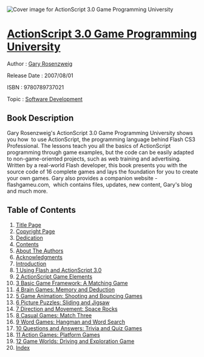 ![Cover image for ActionScript 3.0 Game Programming University](https://imgdetail.ebookreading.net/cover/cover/software_development/EB9780789737021.jpg)

[ActionScript 3.0 Game Programming University](https://ebookreading.net/view/book/ActionScript+3.0+Game+Programming+University-EB9780789737021_1.html "ActionScript 3.0 Game Programming University")
====================================================================================================================

Author : [Gary Rosenzweig](https://ebookreading.net/search/author/Gary+Rosenzweig)

Release Date : 2007/08/01

ISBN : 9780789737021

Topic : [Software Development](https://ebookreading.net/search/category/software-development)

Book Description
-----------------

Gary Rosenzweig's ActionScript 3.0 Game Programming University shows you how  to use ActionScript, the programming language behind Flash CS3 Professional. The lessons teach you all the basics of ActionScript programming through game examples, but the code can be easily adapted to non-game-oriented projects, such as web training and advertising. Written by a real-world Flash developer, this book presents you with the source code of 16 complete games and lays the foundation for you to create your own games. Gary also provides a companion website - flashgameu.com,  which contains files, updates, new content, Gary's blog and much more. 
              
Table of Contents
-----------------

1. [Title Page](https://ebookreading.net/view/book/ActionScript+3.0+Game+Programming+University-EB9780789737021_2.html#id371402)
1. [Copyright Page](https://ebookreading.net/view/book/ActionScript+3.0+Game+Programming+University-EB9780789737021_2.html#copy)
1. [Dedication](https://ebookreading.net/view/book/ActionScript+3.0+Game+Programming+University-EB9780789737021_2.html#ded01)
1. [Contents](https://ebookreading.net/view/book/ActionScript+3.0+Game+Programming+University-EB9780789737021_4.html)
1. [About The Authors](https://ebookreading.net/view/book/ActionScript+3.0+Game+Programming+University-EB9780789737021_5.html#pref01)
1. [Acknowledgments](https://ebookreading.net/view/book/ActionScript+3.0+Game+Programming+University-EB9780789737021_6.html#pref02)
1. [Introduction](https://ebookreading.net/view/book/ActionScript+3.0+Game+Programming+University-EB9780789737021_9.html)
1. [1 Using Flash and ActionScript 3.0](https://ebookreading.net/view/book/ActionScript+3.0+Game+Programming+University-EB9780789737021_10.html)
1. [2 ActionScript Game Elements](https://ebookreading.net/view/book/ActionScript+3.0+Game+Programming+University-EB9780789737021_11.html)
1. [3 Basic Game Framework: A Matching Game](https://ebookreading.net/view/book/ActionScript+3.0+Game+Programming+University-EB9780789737021_12.html)
1. [4 Brain Games: Memory and Deduction](https://ebookreading.net/view/book/ActionScript+3.0+Game+Programming+University-EB9780789737021_13.html)
1. [5 Game Animation: Shooting and Bouncing Games](https://ebookreading.net/view/book/ActionScript+3.0+Game+Programming+University-EB9780789737021_14.html)
1. [6 Picture Puzzles: Sliding and Jigsaw](https://ebookreading.net/view/book/ActionScript+3.0+Game+Programming+University-EB9780789737021_15.html)
1. [7 Direction and Movement: Space Rocks](https://ebookreading.net/view/book/ActionScript+3.0+Game+Programming+University-EB9780789737021_16.html)
1. [8 Casual Games: Match Three](https://ebookreading.net/view/book/ActionScript+3.0+Game+Programming+University-EB9780789737021_17.html)
1. [9 Word Games: Hangman and Word Search](https://ebookreading.net/view/book/ActionScript+3.0+Game+Programming+University-EB9780789737021_18.html)
1. [10 Questions and Answers: Trivia and Quiz Games](https://ebookreading.net/view/book/ActionScript+3.0+Game+Programming+University-EB9780789737021_19.html)
1. [11 Action Games: Platform Games](https://ebookreading.net/view/book/ActionScript+3.0+Game+Programming+University-EB9780789737021_20.html)
1. [12 Game Worlds: Driving and Exploration Game](https://ebookreading.net/view/book/ActionScript+3.0+Game+Programming+University-EB9780789737021_21.html)
1. [Index](https://ebookreading.net/view/book/ActionScript+3.0+Game+Programming+University-EB9780789737021_22.html#ind)
